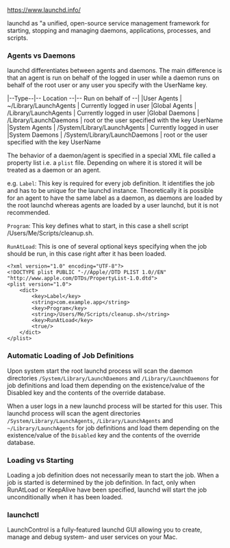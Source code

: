 https://www.launchd.info/

launchd as "a unified, open-source service management framework for starting, stopping and managing daemons, applications, processes, and scripts.

### Agents vs Daemons
launchd differentiates between agents and daemons. The main difference is that an agent is run on behalf of the logged in user while a daemon runs on behalf of the root user or any user you specify with the UserName key.


|--Type--|--	Location --|--	Run on behalf of --|
|User Agents	| ~/Library/LaunchAgents |	Currently logged in user
|Global Agents	| /Library/LaunchAgents	| Currently logged in user
|Global Daemons	| /Library/LaunchDaemons | 	root or the user specified with the key UserName
|System Agents	| /System/Library/LaunchAgents |	Currently logged in user
|System Daemons	| /System/Library/LaunchDaemons	| root or the user specified with the key UserName


The behavior of a daemon/agent is specified in a special XML file called a property list i.e. a `plist` file. Depending on where it is stored it will be treated as a daemon or an agent.

e.g.
`Label`: This key is required for every job definition. It identifies the job and has to be unique for the launchd instance. Theoretically it is possible for an agent to have the same label as a daemon, as daemons are loaded by the root launchd whereas agents are loaded by a user launchd, but it is not recommended.

`Program`: This key defines what to start, in this case a shell script /Users/Me/Scripts/cleanup.sh.

`RunAtLoad`: This is one of several optional keys specifying when the job should be run, in this case right after it has been loaded.

```
<?xml version="1.0" encoding="UTF-8"?>
<!DOCTYPE plist PUBLIC "-//Apple//DTD PLIST 1.0//EN" "http://www.apple.com/DTDs/PropertyList-1.0.dtd">
<plist version="1.0">
	<dict>
		<key>Label</key>
		<string>com.example.app</string>
		<key>Program</key>
		<string>/Users/Me/Scripts/cleanup.sh</string>
		<key>RunAtLoad</key>
		<true/>
	</dict>
</plist>
```

### Automatic Loading of Job Definitions
Upon system start the root launchd process will scan the daemon directories `/System/Library/LaunchDaemons` and `/Library/LaunchDaemons` for job definitions and load them depending on the existence/value of the Disabled key and the contents of the override database.

When a user logs in a new launchd process will be started for this user. This launchd process will scan the agent directories `/System/Library/LaunchAgents`, `/Library/LaunchAgents` and `~/Library/LaunchAgents` for job definitions and load them depending on the existence/value of the `Disabled` key and the contents of the override database.

### Loading vs Starting
Loading a job definition does not necessarily mean to start the job. When a job is started is determined by the job definition. In fact, only when RunAtLoad or KeepAlive have been specified, launchd will start the job unconditionally when it has been loaded.

### launchctl 

LaunchControl is a fully-featured launchd GUI allowing you to create, manage and debug system- and user services on your Mac.




